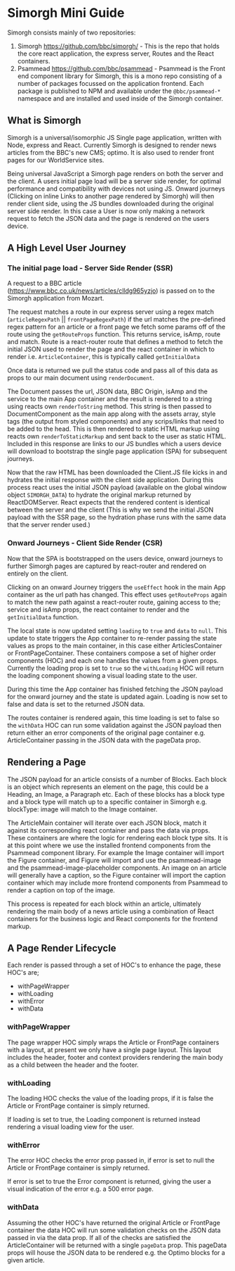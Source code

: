 # Simorgh Mini Guide

Simorgh consists mainly of two repositories:

1. Simorgh https://github.com/bbc/simorgh/ - This is the repo that holds the core react application, the express server, Routes and the React containers.
2. Psammead https://github.com/bbc/psammead - Psammead is the Front end component library for Simorgh, this is a mono repo consisting of a number of packages focussed on the application frontend. Each package is published to NPM and available under the `@bbc/psammead-*` namespace and are installed and used inside of the Simorgh container.

## What is Simorgh

Simorgh is a universal/isomorphic JS Single page application, written with Node, express and React. Currently Simorgh is designed to render news articles from the BBC's new CMS; optimo. It is also used to render front pages for our WorldService sites.

Being universal JavaScript a Simorgh page renders on both the server and the client. A users initial page load will be a server side render, for optimal performance and compatibility with devices not using JS. Onward journeys (Clicking on inline Links to another page rendered by Simorgh) will then render client side, using the JS bundles downloaded during the original server side render. In this case a User is now only making a network request to fetch the JSON data and the page is rendered on the users device.

## A High Level User Journey

### The initial page load - Server Side Render (SSR)

A request to a BBC article (https://www.bbc.co.uk/news/articles/clldg965yzjo) is passed on to the Simorgh application from Mozart.

The request matches a route in our express server using a regex match (`articleRegexPath` || `frontPageRegexPath`) if the url matches the pre-defined regex pattern for an article or a front page we fetch some params off of the route using the `getRouteProps` function. This returns service, isAmp, route and match. Route is a react-router route that defines a method to fetch the initial JSON used to render the page and the react container in which to render i.e. `ArticleContainer`, this is typically called `getInitialData`

Once data is returned we pull the status code and pass all of this data as props to our main document using `renderDocument`.

The Document passes the url, JSON data, BBC Origin, isAmp and the service to the main App container and the result is rendered to a string using reacts own `renderToString` method. This string is then passed to DocumentComponent as the main app along with the assets array, style tags (the output from styled components) and any scrips/links that need to be added to the head. This is then rendered to static HTML markup using reacts own `renderToStaticMarkup` and sent back to the user as static HTML. Included in this response are links to our JS bundles which a users device will download to bootstrap the single page application (SPA) for subsequent journeys.

Now that the raw HTML has been downloaded the Client.JS file kicks in and hydrates the initial response with the client side application. During this process react uses the initial JSON payload (available on the global window object `SIMORGH_DATA`) to hydrate the original markup returned by ReactDOMServer. React expects that the rendered content is identical between the server and the client (This is why we send the initial JSON payload with the SSR page, so the hydration phase runs with the same data that the server render used.)

### Onward Journeys - Client Side Render (CSR)

Now that the SPA is bootstrapped on the users device, onward journeys to further Simorgh pages are captured by react-router and rendered on entirely on the client.

Clicking on an onward Journey triggers the `useEffect` hook in the main App container as the url path has changed. This effect uses `getRouteProps` again to match the new path against a react-router route, gaining access to the; service and isAmp props, the react container to render and the `getInitialData` function.

The local state is now updated setting `loading` to `true` and `data` to `null`. This update to state triggers the App container to re-render passing the state values as props to the main container, in this case either ArticlesContainer or FrontPageContainer. These containers compose a set of higher order components (HOC) and each one handles the values from a given props. Currently the loading prop is set to `true` so the `withLoading` HOC will return the loading component showing a visual loading state to the user.

During this time the App container has finished fetching the JSON payload for the onward journey and the state is updated again. Loading is now set to false and data is set to the returned JSON data.

The routes container is rendered again, this time loading is set to false so the `withData` HOC can run some validation against the JSON payload then return either an error components of the original page container e.g. ArticleContainer passing in the JSON data with the pageData prop.

## Rendering a Page

The JSON payload for an article consists of a number of Blocks. Each block is an object which represents an element on the page, this could be a Heading, an Image, a Paragraph etc. Each of these blocks has a block type and a block type will match up to a specific container in Simorgh e.g. blockType: image will match to the Image container.

The ArticleMain container will iterate over each JSON block, match it against its corresponding react container and pass the data via props. These containers are where the logic for rendering each block type sits. It is at this point where we use the installed frontend components from the Psammead component library. For example the Image container will import the Figure container, and Figure will import and use the psammead-image and the psammead-image-placeholder components. An image on an article will generally have a caption, so the Figure container will import the caption container which may include more frontend components from Psammead to render a caption on top of the image.

This process is repeated for each block within an article, ultimately rendering the main body of a news article using a combination of React containers for the business logic and React components for the frontend markup.

## A Page Render Lifecycle

Each render is passed through a set of HOC's to enhance the page, these HOC's are;

- withPageWrapper
- withLoading
- withError
- withData

### withPageWrapper

The page wrapper HOC simply wraps the Article or FrontPage containers with a layout, at present we only have a single page layout. This layout includes the header, footer and context providers rendering the main body as a child between the header and the footer.

### withLoading

The loading HOC checks the value of the loading props, if it is false the Article or FrontPage container is simply returned.

If loading is set to true, the Loading component is returned instead rendering a visual loading view for the user.

### withError

The error HOC checks the error prop passed in, if error is set to null the Article or FrontPage container is simply returned.

If error is set to true the Error component is returned, giving the user a visual indication of the error e.g. a 500 error page.

### withData

Assuming the other HOC's have returned the original Article or FrontPage container the data HOC will run some validation checks on the JSON data passed in via the data prop. If all of the checks are satisfied the ArticleContainer will be returned with a single `pageData` prop. This pageData props will house the JSON data to be rendered e.g. the Optimo blocks for a given article.
